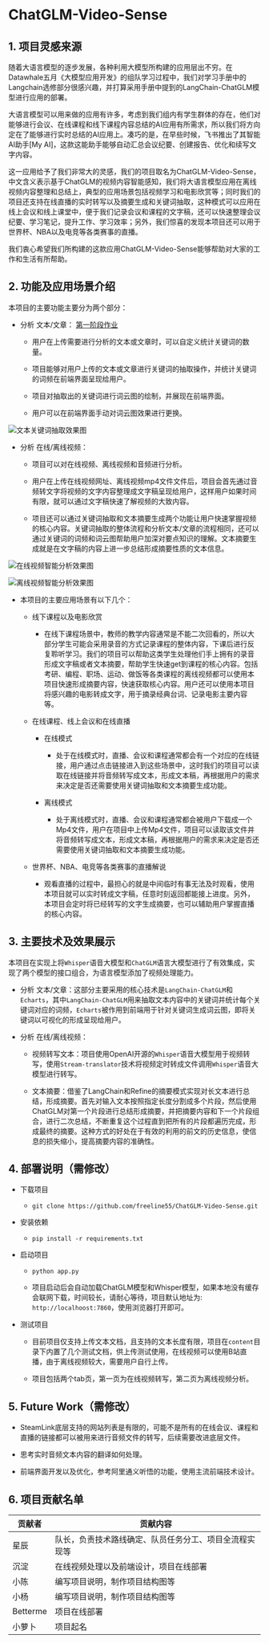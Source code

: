 # ChatGLM-Video-Sense

## 1. 项目灵感来源

随着大语言模型的逐步发展，各种利用大模型所构建的应用层出不穷。在Datawhale五月《大模型应用开发》的组队学习过程中，我们对学习手册中的Langchain选修部分很感兴趣，并打算采用手册中提到的LangChain-ChatGLM模型进行应用的部署。

大语言模型可以用来做的应用有许多，考虑到我们组内有学生群体的存在，他们对能够进行会议、在线课程和线下课程内容总结的AI应用有所需求，所以我们将方向定在了能够进行实时总结的AI应用上。凑巧的是，在早些时候，飞书推出了其智能AI助手[My AI]，这款这能助手能够自动汇总会议纪要、创建报告、优化和续写文字内容。

这一应用给予了我们非常大的灵感，我们的项目取名为ChatGLM-Video-Sense，中文含义表示基于ChatGLM的视频内容智能感知，我们将大语言模型应用在离线视频内容整理和总结上，典型的应用场景包括视频学习和电影欣赏等；同时我们的项目还支持在线直播的实时转写以及摘要生成和关键词抽取，这种模式可以应用在线上会议和线上课堂中，便于我们记录会议和课程的文字稿，还可以快速整理会议纪要、学习笔记，提升工作、学习效率；另外，我们惊喜的发现本项目还可以用于世界杯、NBA以及电竞等各类赛事的直播。

我们衷心希望我们所构建的这款应用ChatGLM-Video-Sense能够帮助对大家的工作和生活有所帮助。

## 2. 功能及应用场景介绍

本项目的主要功能主要分为两个部分：

- 分析 文本/文章： [第一阶段作业](https://github.com/freeline55/ChatGLM-Keyword.git)
  
  - 用户在上传需要进行分析的文本或文章时，可以自定义统计关键词的数量。
  
  - 项目能够对用户上传的文本或文章进行关键词的抽取操作，并统计关键词的词频在前端界面呈现给用户。
  
  - 项目对抽取出的关键词进行词云图的绘制，并展现在前端界面。
  
  - 用户可以在前端界面手动对词云图效果进行更换。

![文本关键词抽取效果图](sources/keyword.png)

- 分析 在线/离线视频：
  
  - 项目可以对在线视频、离线视频和音频进行分析。
  
  - 用户在上传在线视频网址、离线视频mp4文件文件后，项目会首先通过音频转文字将视频的文字内容整理成文字稿呈现给用户，这样用户如果时间有限，就可以通过文字稿快速了解视频的大致内容。
  
  - 项目还可以通过关键词抽取和文本摘要生成两个功能让用户快速掌握视频的核心内容。关键词抽取的整体流程和分析文本/文章的流程相同，还可以通过关键词的词频和词云图帮助用户加深对要点知识的理解。文本摘要生成就是在文字稿的内容上进一步总结形成摘要性质的文本信息。

![在线视频智能分析效果图](sources/zaixian.png)

![离线视频智能分析效果图](sources/lixian.png)

- 本项目的主要应用场景有以下几个：
  - 线下课程以及电影欣赏
    - 在线下课程场景中，教师的教学内容通常是不能二次回看的，所以大部分学生可能会采用录音的方式记录课程的整体内容，下课后进行反复聆听学习。我们的项目可以帮助这类学生处理他们手上拥有的录音形成文字稿或者文本摘要，帮助学生快速get到课程的核心内容。包括考研、编程、职场、运动、做饭等各类课程的离线视频都可以使用本项目快速形成摘要内容，快速获取核心内容。用户还可以使用本项目将感兴趣的电影转成文字，用于摘录经典台词、记录电影主要内容等。

  - 在线课程、线上会议和在线直播
    - 在线模式
      - 处于在线模式时，直播、会议和课程通常都会有一个对应的在线链接，用户通过点击链接进入到这些场景中，这时我们的项目可以读取在线链接并将音频转写成文本，形成文本稿，再根据用户的需求来决定是否还需要使用关键词抽取和文本摘要生成功能。

    - 离线模式
      - 处于离线模式时，直播、会议和课程通常都会被用户下载成一个Mp4文件，用户在项目中上传Mp4文件，项目可以读取该文件并将音频转写成文本，形成文本稿，再根据用户的需求来决定是否还需要使用关键词抽取和文本摘要生成功能。

  - 世界杯、NBA、电竞等各类赛事的直播解说
    - 观看直播的过程中，最担心的就是中间临时有事无法及时观看，使用本项目就可以实时转成文字稿，任意时刻返回都能接上进度。另外，本项目会定时将已经转写的文字生成摘要，也可以辅助用户掌握直播的核心内容。

## 3. 主要技术及效果展示

本项目在实现上将`Whisper`语音大模型和`ChatGLM`语言大模型进行了有效集成，实现了两个模型的接口组合，为语言模型添加了视频处理能力。

- 分析 文本/文章：这部分主要采用的核心技术是`LangChain-ChatGLM`和`Echarts`，其中`LangChain-ChatGLM`用来抽取文本内容中的关键词并统计每个关键词对应的词频，`Echarts`被作用到前端用于针对关键词生成词云图，即将关键词以可视化的形成呈现给用户。

- 分析 在线/离线视频：
  
  - 视频转写文本：项目使用OpenAI开源的`Whisper`语音大模型用于视频转写，使用`Stream-translator`技术将视频定时转成文件调用`Whisper`语音大模型进行转写。
  
  - 文本摘要：借鉴了LangChain和Refine的摘要模式实现对长文本进行总结，形成摘要。首先对输入文本按照指定长度分割成多个片段，然后使用ChatGLM对第一个片段进行总结形成摘要，并把摘要内容和下一个片段组合，进行二次总结，不断重复这个过程直到把所有的片段都遍历完成，形成最终的摘要。这种方式的好处在于有效的利用的前文的历史信息，使信息的损失缩小，提高摘要内容的准确性。
  
## 4. 部署说明（需修改）

- 下载项目
  
  - `git clone https://github.com/freeline55/ChatGLM-Video-Sense.git`

- 安装依赖
  
  - `pip install -r requirements.txt`

- 启动项目
  
  - `python app.py`
  
  - 项目启动后会自动加载ChatGLM模型和Whisper模型，如果本地没有缓存会联网下载，时间较长，请耐心等待，项目默认地址为: `http://localhoost:7860`，使用浏览器打开即可。

- 测试项目
  
  - 目前项目仅支持上传文本文档，且支持的文本长度有限，项目在`content`目录下内置了几个测试文档，供上传测试使用，在线视频可以使用B站直播，由于离线视频较大，需要用户自行上传。
  
  - 项目包括两个tab页，第一页为在线视频转写，第二页为离线视频分析。

## 5. Future Work（需修改）

- SteamLink底层支持的网站列表是有限的，可能不是所有的在线会议、课程和直播的链接都可以被用来进行音频文件的转写，后续需要改进底层文件。

- 思考实时音频文本内容的翻译如何处理。

- 前端界面开发以及优化，参考阿里通义听悟的功能，使用主流前端技术设计。

## 6. 项目贡献名单

| 贡献者   | 贡献内容 |
| ----- | ---- |
| 星辰 | 队长，负责技术路线确定、队员任务分工、项目全流程实现等 |
| 沉淀 | 在线视频处理以及前端设计，项目在线部署 |
| 小陈 | 编写项目说明，制作项目结构图等 |
| 小杨 | 编写项目说明，制作项目结构图等 |
| Betterme | 项目在线部署 |
| 小萝卜 | 项目起名 |
